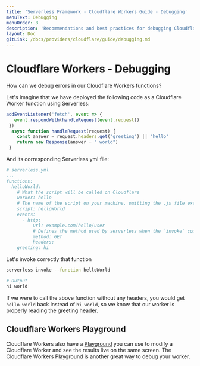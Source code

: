 ```yaml
---
title: 'Serverless Framework - Cloudflare Workers Guide - Debugging'
menuText: Debugging
menuOrder: 8
description: 'Recommendations and best practices for debugging Cloudflare Workers with the Serverless Framework'
layout: Doc
gitLink: /docs/providers/cloudflare/guide/debugging.md
---
```


# Cloudflare Workers - Debugging
How can we debug errors in our Cloudflare Workers functions?

Let's imagine that we have deployed the following code as a Cloudflare Worker function using Serverless:

```javascript
addEventListener('fetch', event => {
   event.respondWith(handleRequest(event.request))
 })
  async function handleRequest(request) {
    const answer = request.headers.get("greeting") || "hello"  
    return new Response(answer + " world")
 }

```
And its corresponding Serverless yml file:

```yml
# serverless.yml
...
functions:
  helloWorld:
    # What the script will be called on Cloudflare
    worker: hello
    # The name of the script on your machine, omitting the .js file extension
    script: helloWorld
    events:
      - http:
          url: example.com/hello/user
          # Defines the method used by serverless when the `invoke` command is used. Cloudflare Workers only support GET requests for now
          method: GET
          headers:
	greeting: hi
```

Let's invoke correctly that function

```bash
serverless invoke --function helloWorld

# Output
hi world
```

If we were to call the above function without any headers, you would get `hello world` back instead of `hi world`, so we know that our worker is properly reading the greeting header.

## Cloudflare Workers Playground

Cloudflare Workers also have a [Playground](https://cloudflareworkers.com/#) you can use to modify a Cloudflare Worker and see the results live on the same screen. The Cloudflare Workers Playground is another great way to debug your worker.
